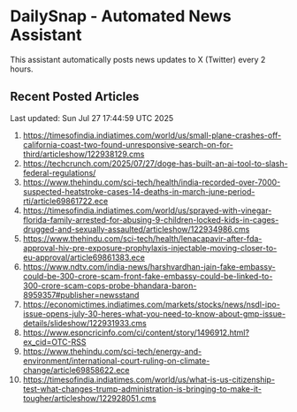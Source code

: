 # DailySnap - Automated News Assistant

This assistant automatically posts news updates to X (Twitter) every 2 hours.

## Recent Posted Articles

Last updated: Sun Jul 27 17:44:59 UTC 2025

1. https://timesofindia.indiatimes.com/world/us/small-plane-crashes-off-california-coast-two-found-unresponsive-search-on-for-third/articleshow/122938129.cms
2. https://techcrunch.com/2025/07/27/doge-has-built-an-ai-tool-to-slash-federal-regulations/
3. https://www.thehindu.com/sci-tech/health/india-recorded-over-7000-suspected-heatstroke-cases-14-deaths-in-march-june-period-rti/article69861722.ece
4. https://timesofindia.indiatimes.com/world/us/sprayed-with-vinegar-florida-family-arrested-for-abusing-9-children-locked-kids-in-cages-drugged-and-sexually-assaulted/articleshow/122934986.cms
5. https://www.thehindu.com/sci-tech/health/lenacapavir-after-fda-approval-hiv-pre-exposure-prophylaxis-injectable-moving-closer-to-eu-approval/article69861383.ece
6. https://www.ndtv.com/india-news/harshvardhan-jain-fake-embassy-could-be-300-crore-scam-front-fake-embassy-could-be-linked-to-300-crore-scam-cops-probe-bhandara-baron-8959357#publisher=newsstand
7. https://economictimes.indiatimes.com/markets/stocks/news/nsdl-ipo-issue-opens-july-30-heres-what-you-need-to-know-about-gmp-issue-details/slideshow/122931933.cms
8. https://www.espncricinfo.com/ci/content/story/1496912.html?ex_cid=OTC-RSS
9. https://www.thehindu.com/sci-tech/energy-and-environment/international-court-ruling-on-climate-change/article69858622.ece
10. https://timesofindia.indiatimes.com/world/us/what-is-us-citizenship-test-what-changes-trump-administration-is-bringing-to-make-it-tougher/articleshow/122928051.cms
